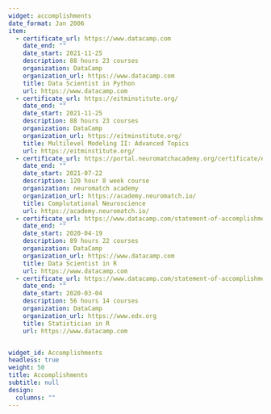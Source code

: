 ```yaml
---
widget: accomplishments
date_format: Jan 2006
item:
  - certificate_url: https://www.datacamp.com
    date_end: ""
    date_start: 2021-11-25
    description: 88 hours 23 courses
    organization: DataCamp
    organization_url: https://www.datacamp.com
    title: Data Scientist in Python
    url: https://www.datacamp.com
  - certificate_url: https://eitminstitute.org/
    date_end: ""
    date_start: 2021-11-25
    description: 88 hours 23 courses
    organization: DataCamp
    organization_url: https://eitminstitute.org/
    title: Multilevel Modeling II: Advanced Topics
    url: https://eitminstitute.org/
  - certificate_url: https://portal.neuromatchacademy.org/certificate/e2418d20-2d51-4555-99c5-cd2c14eebec9
    date_end: ""
    date_start: 2021-07-22
    description: 120 hour 8 week course
    organization: neuromatch academy
    organization_url: https://academy.neuromatch.io/
    title: Complutational Neuroscience
    url: https://academy.neuromatch.io/
  - certificate_url: https://www.datacamp.com/statement-of-accomplishment/track/52d17b78fb0bfd5166ad2ea1381625bf185ceb3b
    date_end: ""
    date_start: 2020-04-19
    description: 89 hours 22 courses
    organization: DataCamp
    organization_url: https://www.datacamp.com
    title: Data Scientist in R
    url: https://www.datacamp.com
  - certificate_url: https://www.datacamp.com/statement-of-accomplishment/track/f98d98ac68b234e1afe42a8540de5c4a7fec7f2d
    date_end: ""
    date_start: 2020-03-04
    description: 56 hours 14 courses
    organization: DataCamp
    organization_url: https://www.edx.org
    title: Statistician in R
    url: https://www.datacamp.com


widget_id: Accomplishments
headless: true
weight: 50
title: Accomplishments
subtitle: null
design:
  columns: ""
---
```

